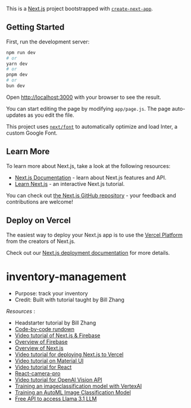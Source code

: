 This is a [Next.js](https://nextjs.org/) project bootstrapped with [`create-next-app`](https://github.com/vercel/next.js/tree/canary/packages/create-next-app).

## Getting Started

First, run the development server:

```bash
npm run dev
# or
yarn dev
# or
pnpm dev
# or
bun dev
```

Open [http://localhost:3000](http://localhost:3000) with your browser to see the result.

You can start editing the page by modifying `app/page.js`. The page auto-updates as you edit the file.

This project uses [`next/font`](https://nextjs.org/docs/basic-features/font-optimization) to automatically optimize and load Inter, a custom Google Font.

## Learn More

To learn more about Next.js, take a look at the following resources:

- [Next.js Documentation](https://nextjs.org/docs) - learn about Next.js features and API.
- [Learn Next.js](https://nextjs.org/learn) - an interactive Next.js tutorial.

You can check out [the Next.js GitHub repository](https://github.com/vercel/next.js/) - your feedback and contributions are welcome!

## Deploy on Vercel

The easiest way to deploy your Next.js app is to use the [Vercel Platform](https://vercel.com/new?utm_medium=default-template&filter=next.js&utm_source=create-next-app&utm_campaign=create-next-app-readme) from the creators of Next.js.

Check out our [Next.js deployment documentation](https://nextjs.org/docs/deployment) for more details.
# inventory-management
* Purpose: track your inventory
* Credit: Built with tutorial taught by Bill Zhang 

*Resources* :
- Headstarter tutorial by Bill Zhang
- [Code-by-code rundown ](https://medium.com/@billzhangsc/building-an-inventory-management-app-with-next-js-react-and-firebase-e9647a61eb82) 
- [Video tutorial of Next.js & Firebase](https://www.youtube.com/watch?v=uikATllLdRc)
- [Overview of Firebase](https://www.youtube.com/watch?v=p9pgI3Mg-So)
- [Overview of Next.js](https://www.youtube.com/watch?v=FB-sKY63AWo)
- [Video tutorial for deploying Next.js to Vercel](https://www.youtube.com/watch?v=2HBIzEx6IZA)
- [Video tutorial on Material UI](https://www.youtube.com/watch?v=FB-sKY63AWo)
- [Video tutorial for React](https://www.youtube.com/watch?v=FB-sKY63AWo)
- [React-camera-pro](https://www.npmjs.com/package/react-camera-pro)
- [Video tutorial for OpenAI Vision API](https://www.youtube.com/watch?v=ZjkS11DSeEk)
- [Training an imageclassification model with VertexAI](https://www.youtube.com/watch?v=8jM9Gmm9Bsw)
- [Training an AutoML Image Classification Model](https://cloud.google.com/vertex-ai/docs/tutorials/image-classification-automl/training)
- [Free API to access Llama 3.1 LLM](https://openrouter.ai/models/meta-llama/llama-3.1-8b-instruct:free)
